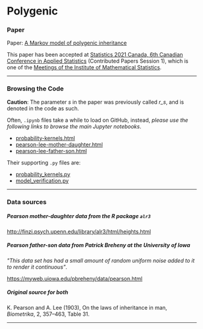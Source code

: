 # Polygenic

### Paper

Paper: [A Markov model of polygenic inheritance](https://jessebmurray.github.io/project_files/A_Markov_model_of_polygenic_inheritance.pdf)

This paper has been accepted at [Statistics 2021 Canada, 6th Canadian Conference in Applied Statistics](https://www.concordia.ca/artsci/events/statistics-2021.html) (Contributed Papers Session 1), which is one of the [Meetings of the Institute of Mathematical Statistics](https://imstat.org/meetings-calendar/).

---

### Browsing the Code

**Caution**: The parameter *s* in the paper was previously called *r_s*, and is denoted in the code as such.

Often, `.ipynb` files take a while to load on GitHub, instead, *please use the following links to browse the main Jupyter notebooks*.

* [probability-kernels.html](https://jessebmurray.github.io/polygenic/probability-kernels.html)
* [pearson-lee-mother-daughter.html](https://jessebmurray.github.io/polygenic/pearson-lee-mother-daughter.html)
* [pearson-lee-father-son.html](https://jessebmurray.github.io/polygenic/pearson-lee-father-son.html)

Their supporting `.py` files are:

* [probability_kernels.py](probability_kernels.py)
* [model_verification.py](model_verification.py)

---

### Data sources

##### Pearson mother-daughter data from the R package `alr3`

http://finzi.psych.upenn.edu/library/alr3/html/heights.html

##### Pearson father-son data from Patrick Breheny at the University of Iowa

*"This data set has had a small amount of random uniform noise added to it to render it continuous"*.

https://myweb.uiowa.edu/pbreheny/data/pearson.html

##### Original source for both

K. Pearson and A. Lee (1903), On the laws of inheritance in man, *Biometrika*, 2, 357–463, Table 31.

---

